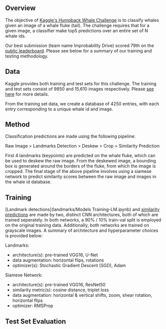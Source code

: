 ## Overview
The objective of [Kaggle's Humpback Whale Challenge](https://www.kaggle.com/c/whale-categorization-playground) is to classify whales given an image of a whale fluke (tail). The challenge requires that for a given image, a classifier make top5 predictions over an entire set of N whale ids. 

Our best submission (team name Improbability Drive) scored 79th on the [public leaderboard](https://www.kaggle.com/c/whale-categorization-playground/leaderboard). Please see below for a summary of our training and testing methodology.

## Data
Kaggle provides both training and test sets for this challenge. The training and test sets consist of 9850 and 15,610 images respectively. Please [see here](data/README.md) for more details.

From the training set data, we create a database of 4250 entries, with each entry corresponding to a unique whale id and image. 

## Method

Classification predictions are made using the following pipeline:

Raw Image > Landmarks Detection > Deskew > Crop > Similarity Prediction 

First 4 landmarks (keypoints) are predicted on the whale fluke, which can be used to deskew the raw image. From the deskewed image, a bounding box is generated around the borders of the fluke, from which the image is cropped. The final stage of the above pipeline involves using a siamese network to predict similarity scores between the raw image and images in the whale id database.

## Training
[Landmark detections](landmarks/Models Training-LM.ipynb) and [similarity predictions](siamese_training/siamese_training_full.ipynb) are made by two, distinct CNN architectures, both of which are trained seperately. In both networks, a 90% / 10% train-val split is employed on the original training data. Additionally, both networks are trained on grayscale images. A summary of architecture and hyperparameter choices is provided below:

Landmarks:
- architecture(s): pre-trained VGG16, U-Net 
- data augmentation: horizontal flips, rotations
- optimizer(s): Stochastic Gradient Descent (SGD), Adam 

Siamese Network: 
- architecture(s): pre-trained VGG16, ResNet50
- similarity metric(s): cosine distance, triplet loss 
- data augmentation: horizontal & vertical shifts, zoom, shear rotation, horizontal flips 
- optimizer: RMSProp

## Test Set Evaluation

